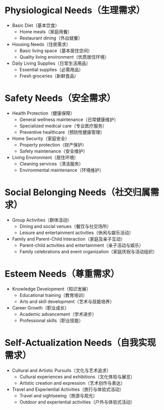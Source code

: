 # Physiological Needs（生理需求）
- Basic Diet（基本饮食）
  - Home meals（家庭用餐）
  - Restaurant dining（外出就餐）
- Housing Needs（住房需求）
  - Basic living space（基本居住空间）
  - Quality living environment（优质居住环境）
- Daily Living Supplies（日常生活用品）
  - Essential supplies（必需用品）
  - Fresh groceries（新鲜食品）

# Safety Needs（安全需求）
- Health Protection（健康保障）
  - General wellness maintenance（日常健康维护）
  - Specialized medical care（专业医疗服务）
  - Preventive healthcare（预防性健康管理）
- Home Security（家庭安全）
  - Property protection（财产保护）
  - Safety maintenance（安全维护）
- Living Environment（居住环境）
  - Cleaning services（清洁服务）
  - Environmental maintenance（环境维护）

# Social Belonging Needs（社交归属需求）
- Group Activities（群体活动）
  - Dining and social venues（餐饮与社交场所）
  - Leisure and entertainment activities（休闲与娱乐活动）
- Family and Parent-Child Interaction（家庭及亲子互动）
  - Parent-child activities and entertainment（亲子活动与娱乐）
  - Family celebrations and event organization（家庭庆祝与活动组织）

# Esteem Needs（尊重需求）
- Knowledge Development（知识发展）
  - Educational training（教育培训）
  - Arts and skill development（艺术与技能培养）
- Career Growth（职业成长）
  - Academic advancement（学术进步）
  - Professional skills（职业技能）

# Self-Actualization Needs（自我实现需求）
- Cultural and Artistic Pursuits（文化与艺术追求）
  - Cultural experiences and exhibitions（文化体验与展览）
  - Artistic creation and expression（艺术创作与表达）
- Travel and Experiential Activities（旅行与体验式活动）
  - Travel and sightseeing（旅游与观光）
  - Outdoor and experiential activities（户外与体验式活动）
